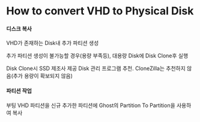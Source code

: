 How to convert VHD to Physical Disk
=============

#### 디스크 복사

VHD가 존재하는 Disk내 추가 파티션 생성

추가 파티션 생성이 불가능할 경우(용량 부족등), 대용량 Disk에 Disk Clone후 실행

Disk Clone시 SSD 제조사 제공 Disk 관리 프로그램 추천. CloneZilla는 추천하지 않음(추가 용량이 확보되지 않음)

#### 파티션 작업

부팅 VHD 파티션을 신규 추가한 파티션에 Ghost의 Partition To Partition을 사용하여 복사